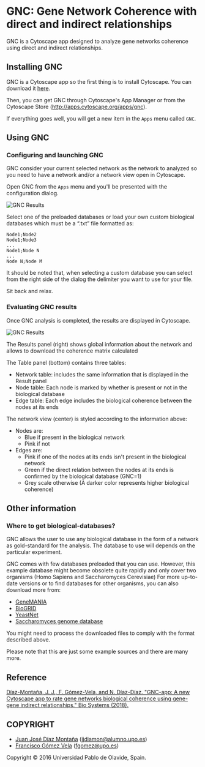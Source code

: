 # GNC: Gene Network Coherence with direct and indirect relationships

GNC is a Cytoscape app designed to analyze gene networks coherence using direct and indirect relationships.

## Installing GNC

GNC is a Cytoscape app so the first thing is to install Cytoscape. You can download it [here](http://www.cytoscape.org/download.php).

Then, you can get GNC through Cytoscape's App Manager or from the Cytoscape Store (http://apps.cytoscape.org/apps/gnc).

If everything goes well, you will get a new item in the `Apps` menu called `GNC`.


## Using GNC

### Configuring and launching GNC
GNC consider your current selected network as the network to analyzed so you need to have a network and/or a network view open in Cytoscape.

Open GNC from the `Apps` menu and you'll be presented with the configuration dialog.

![GNC Results](https://raw.githubusercontent.com/juanjoDiaz/gnc/readme-files/GNCConfig.png "GNC config")

Select one of the preloaded databases or load  your own custom biological databases which must be a “.txt” file formatted as:

```
Node1;Node2
Node1;Node3
...
Node1;Node N
...
Node N;Node M
```
It should be noted that, when selecting a custom database you can select from the right side of the dialog the delimiter you want to use for your file.

Sit back and relax.

### Evaluating GNC results

Once GNC analysis is completed, the results are displayed in Cytoscape.

![GNC Results](https://raw.githubusercontent.com/juanjoDiaz/gnc/readme-files/GNCApp.png "GNC Results")

The Results panel (right) shows global information about the network and allows to download the coherence matrix calculated

The Table panel (bottom) contains three tables:

* Network table: includes the same information that is displayed in the Result panel
* Node table: Each node is marked by whether is present or not in the biological database
* Edge table: Each edge includes the biological coherence between the nodes at its ends

The network view (center) is styled according to the information above:

* Nodes are:
	* Blue if present in the biological network
	* Pink if not
* Edges are:
	* Pink if one of the nodes at its ends isn't present in the biological network
	* Green if the direct relation between the nodes at its ends is confirmed by the biological database (GNC=1)
	* Grey scale otherwise (A darker color represents higher biological coherence)

## Other information

### Where to get biological-databases?

GNC allows the user to use any biological database in the form of a network as gold-standard for the analysis. The database to use will depends on the particular experiment.

GNC comes with few databases preloaded that you can use. However, this example database might become obsolete quite rapidly and only cover two organisms (Homo Sapiens and Saccharomyces Cerevisiae)
For more up-to-date versions or to find databases for other organisms, you can also download more from:
* [GeneMANIA](http://pages.genemania.org/data/)
* [BioGRID](https://thebiogrid.org/download.php)
* [YeastNet](http://www.inetbio.org/yeastnet/downloadnetwork.php)
* [Saccharomyces genome database](http://www.yeastgenome.org/download-data)

You might need to process the downloaded files to comply with the format described above.

Please note that this are just some example sources and there are many more.

## Reference
[Díaz-Montaña, J. J., F. Gómez-Vela, and N. Díaz-Díaz. "GNC-app: A new Cytoscape app to rate gene networks biological coherence using gene-gene indirect relationships." Bio Systems (2018).](https://www.sciencedirect.com/science/article/pii/S0303264717303258)

## COPYRIGHT
* <a href="mailto:jjdiamon@alumno.upo.es">Juan José Díaz Montaña</a> (<a href="mailto:jjdiamon@alumno.upo.es">jjdiamon@alumno.upo.es</a>)
* <a href="http://www.upo.es/eps/fgomez/">Francisco Gómez Vela</a> (<a href="mailto:fgomez@upo.es">fgomez@upo.es</a>) 

Copyright © 2016 Universidad Pablo de Olavide, Spain.

